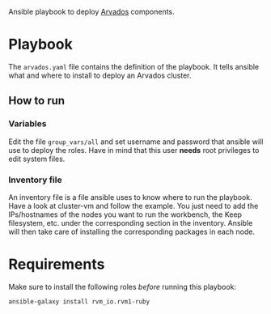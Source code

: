 Ansible playbook to deploy [Arvados][arvados] components.

# Playbook
The `arvados.yaml` file contains the definition of the playbook. It tells ansible what and where to
install to deploy an Arvados cluster.

## How to run

### Variables
Edit the file `group_vars/all` and set username and password that ansible will use to deploy the roles.
Have in mind that this user **needs** root privileges to edit system files.

### Inventory file
An inventory file is a file ansible uses to know where to run the playbook. Have a look at cluster-vm
and follow the example. You just need to add the IPs/hostnames of the nodes you want to run the workbench,
the Keep filesystem, etc. under the corresponding section in the inventory. Ansible will then take care
of installing the corresponding packages in each node.

# Requirements

Make sure to install the following roles _before_ running this playbook:

    ansible-galaxy install rvm_io.rvm1-ruby


[arvados]: https://arvados.org/
